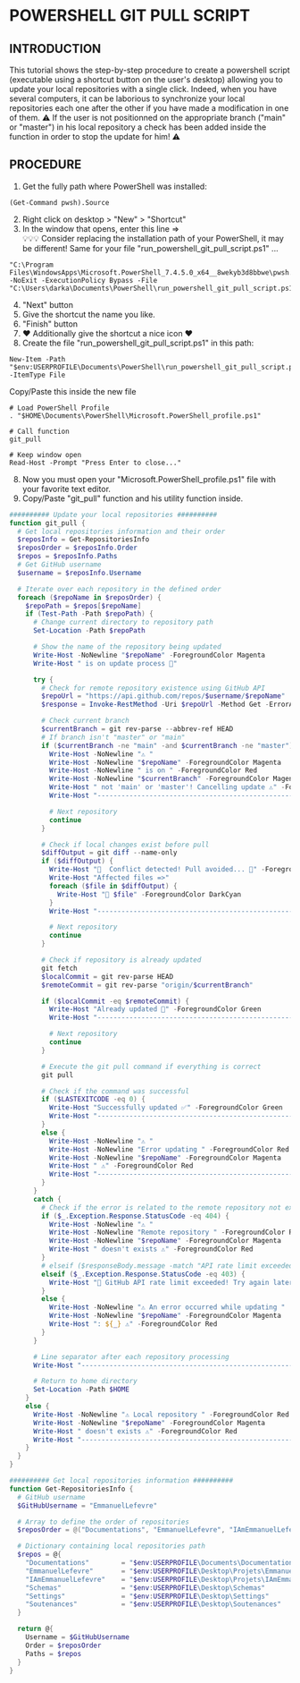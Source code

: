 # POWERSHELL GIT PULL SCRIPT
## INTRODUCTION
This tutorial shows the step-by-step procedure to create a powershell script (executable using a shortcut button on the user's desktop) allowing you to update your local repositories with a single click. Indeed, when you have several computers, it can be laborious to synchronize your local repositories each one after the other if you have made a modification in one of them.
⚠️ If the user is not positionned on the appropriate branch ("main" or "master") in his local repository a check has been added inside the function in order to stop the update for him! ⚠️
## PROCEDURE
1. Get the fully path where PowerShell was installed:
```shell
(Get-Command pwsh).Source
```
2. Right click on desktop > "New" > "Shortcut"
3. In the window that opens, enter this line =>  
💡💡💡 Consider replacing the installation path of your PowerShell, it may be different! Same for your file "run_powershell_git_pull_script.ps1" ...
```shell
"C:\Program Files\WindowsApps\Microsoft.PowerShell_7.4.5.0_x64__8wekyb3d8bbwe\pwsh.exe" -NoExit -ExecutionPolicy Bypass -File "C:\Users\darka\Documents\PowerShell\run_powershell_git_pull_script.ps1"
```
4. "Next" button
5. Give the shortcut the name you like.
6. "Finish" button
7. ❤️ Additionally give the shortcut a nice icon ❤️
7. Create the file "run_powershell_git_pull_script.ps1" in this path:
```shell
New-Item -Path "$env:USERPROFILE\Documents\PowerShell\run_powershell_git_pull_script.ps1" -ItemType File
```
Copy/Paste this inside the new file
```shell
# Load PowerShell Profile
. "$HOME\Documents\PowerShell\Microsoft.PowerShell_profile.ps1"

# Call function
git_pull

# Keep window open
Read-Host -Prompt "Press Enter to close..."
```
8. Now you must open your "Microsoft.PowerShell_profile.ps1" file with your favorite text editor.
9. Copy/Paste "git_pull" function and his utility function inside.
```powershell
########## Update your local repositories ##########
function git_pull {
  # Get local repositories information and their order
  $reposInfo = Get-RepositoriesInfo
  $reposOrder = $reposInfo.Order
  $repos = $reposInfo.Paths
  # Get GitHub username
  $username = $reposInfo.Username

  # Iterate over each repository in the defined order
  foreach ($repoName in $reposOrder) {
    $repoPath = $repos[$repoName]
    if (Test-Path -Path $repoPath) {
      # Change current directory to repository path
      Set-Location -Path $repoPath

      # Show the name of the repository being updated
      Write-Host -NoNewline "$repoName" -ForegroundColor Magenta
      Write-Host " is on update process 🚀"

      try {
        # Check for remote repository existence using GitHub API
        $repoUrl = "https://api.github.com/repos/$username/$repoName"
        $response = Invoke-RestMethod -Uri $repoUrl -Method Get -ErrorAction Stop

        # Check current branch
        $currentBranch = git rev-parse --abbrev-ref HEAD
        # If branch isn't "master" or "main"
        if ($currentBranch -ne "main" -and $currentBranch -ne "master") {
          Write-Host -NoNewline "⚠️ "
          Write-Host -NoNewline "$repoName" -ForegroundColor Magenta
          Write-Host -NoNewline " is on " -ForegroundColor Red
          Write-Host -NoNewline "$currentBranch" -ForegroundColor Magenta
          Write-Host " not 'main' or 'master'! Cancelling update ⚠️" -ForegroundColor Red
          Write-Host "--------------------------------------------------------------------"

          # Next repository
          continue
        }

        # Check if local changes exist before pull
        $diffOutput = git diff --name-only
        if ($diffOutput) {
          Write-Host "󰨈  Conflict detected! Pull avoided... 󰨈" -ForegroundColor Red
          Write-Host "Affected files =>"
          foreach ($file in $diffOutput) {
            Write-Host " $file" -ForegroundColor DarkCyan
          }
          Write-Host "--------------------------------------------------------------------"

          # Next repository
          continue
        }

        # Check if repository is already updated
        git fetch
        $localCommit = git rev-parse HEAD
        $remoteCommit = git rev-parse "origin/$currentBranch"

        if ($localCommit -eq $remoteCommit) {
          Write-Host "Already updated 🤙" -ForegroundColor Green
          Write-Host "--------------------------------------------------------------------"

          # Next repository
          continue
        }

        # Execute the git pull command if everything is correct
        git pull

        # Check if the command was successful
        if ($LASTEXITCODE -eq 0) {
          Write-Host "Successfully updated ✅" -ForegroundColor Green
          Write-Host "--------------------------------------------------------------------"
        }
        else {
          Write-Host -NoNewline "⚠️ "
          Write-Host -NoNewline "Error updating " -ForegroundColor Red
          Write-Host -NoNewline "$repoName" -ForegroundColor Magenta
          Write-Host " ⚠️" -ForegroundColor Red
          Write-Host "--------------------------------------------------------------------"
        }
      }
      catch {
        # Check if the error is related to the remote repository not existing
        if ($_.Exception.Response.StatusCode -eq 404) {
          Write-Host -NoNewline "⚠️ "
          Write-Host -NoNewline "Remote repository " -ForegroundColor Red
          Write-Host -NoNewline "$repoName" -ForegroundColor Magenta
          Write-Host " doesn't exists ⚠️" -ForegroundColor Red
        }
        # elseif ($responseBody.message -match "API rate limit exceeded") {
        elseif ($_.Exception.Response.StatusCode -eq 403) {
          Write-Host "󰊤 GitHub API rate limit exceeded! Try again later or authenticate to increase your rate limit. 󰊤" -ForegroundColor Red
        }
        else {
          Write-Host -NoNewline "⚠️ An error occurred while updating "
          Write-Host -NoNewline "$repoName" -ForegroundColor Magenta
          Write-Host ": ${_} ⚠️" -ForegroundColor Red
        }
      }

      # Line separator after each repository processing
      Write-Host "--------------------------------------------------------------------"

      # Return to home directory
      Set-Location -Path $HOME
    }
    else {
      Write-Host -NoNewline "⚠️ Local repository " -ForegroundColor Red
      Write-Host -NoNewline "$repoName" -ForegroundColor Magenta
      Write-Host " doesn't exists ⚠️" -ForegroundColor Red
      Write-Host "--------------------------------------------------------------------"
    }
  }
}

########## Get local repositories information ##########
function Get-RepositoriesInfo {
  # GitHub username
  $GitHubUsername = "EmmanuelLefevre"

  # Array to define the order of repositories
  $reposOrder = @("Documentations", "EmmanuelLefevre", "IAmEmmanuelLefevre", "Schemas", "Settings", "Soutenances")

  # Dictionary containing local repositories path
  $repos = @{
    "Documentations"        = "$env:USERPROFILE\Documents\Documentations"
    "EmmanuelLefevre"       = "$env:USERPROFILE\Desktop\Projets\EmmanuelLefevre"
    "IAmEmmanuelLefevre"    = "$env:USERPROFILE\Desktop\Projets\IAmEmmanuelLefevre"
    "Schemas"               = "$env:USERPROFILE\Desktop\Schemas"
    "Settings"              = "$env:USERPROFILE\Desktop\Settings"
    "Soutenances"           = "$env:USERPROFILE\Desktop\Soutenances"
  }

  return @{
    Username = $GitHubUsername
    Order = $reposOrder
    Paths = $repos
  }
}
```
